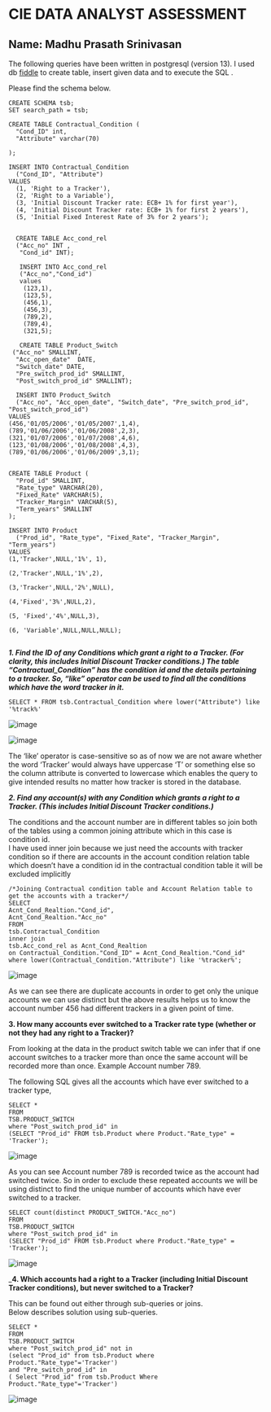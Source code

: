# CIE DATA ANALYST ASSESSMENT 

## Name:  Madhu Prasath Srinivasan

The following queries have been written in postgresql (version 13). I used db [fiddle](https://www.db-fiddle.com/) to create table, insert given data and to execute the SQL . 

Please find the schema below.
```
CREATE SCHEMA tsb;
SET search_path = tsb;

CREATE TABLE Contractual_Condition (
  "Cond_ID" int,
  "Attribute" varchar(70)
  
);

INSERT INTO Contractual_Condition
  ("Cond_ID", "Attribute")
VALUES
  (1, 'Right to a Tracker'),
  (2, 'Right to a Variable'),
  (3, 'Initial Discount Tracker rate: ECB+ 1% for first year'),
  (4, 'Initial Discount Tracker rate: ECB+ 1% for first 2 years'),
  (5, 'Initial Fixed Interest Rate of 3% for 2 years');
  
  
  CREATE TABLE Acc_cond_rel
  ("Acc_no" INT ,
   "Cond_id" INT);
   
   INSERT INTO Acc_cond_rel
   ("Acc_no","Cond_id")
   values
    (123,1),
	(123,5),
	(456,1),
	(456,3),
	(789,2),
	(789,4),
	(321,5);
    
   CREATE TABLE Product_Switch
 ("Acc_no" SMALLINT,
  "Acc_open_date"  DATE,
  "Switch_date" DATE,
  "Pre_switch_prod_id" SMALLINT,
  "Post_switch_prod_id" SMALLINT);
  
  INSERT INTO Product_Switch 
  ("Acc_no", "Acc_open_date", "Switch_date", "Pre_switch_prod_id", "Post_switch_prod_id")
VALUES
(456,'01/05/2006','01/05/2007',1,4),
(789,'01/06/2006','01/06/2008',2,3),
(321,'01/07/2006','01/07/2008',4,6),
(123,'01/08/2006','01/08/2008',4,3),
(789,'01/06/2006','01/06/2009',3,1);


CREATE TABLE Product (
  "Prod_id" SMALLINT,
  "Rate_type" VARCHAR(20),
  "Fixed_Rate" VARCHAR(5),
  "Tracker_Margin" VARCHAR(5),
  "Term_years" SMALLINT
);

INSERT INTO Product
  ("Prod_id", "Rate_type", "Fixed_Rate", "Tracker_Margin", "Term_years")
VALUES
(1,'Tracker',NULL,'1%',	1),

(2,'Tracker',NULL,'1%',2),

(3,'Tracker',NULL,'2%',NULL),

(4,'Fixed','3%',NULL,2),

(5,	'Fixed','4%',NULL,3),

(6,	'Variable',NULL,NULL,NULL);


```


___1. Find the ID of any Conditions which grant a right to a Tracker. (For clarity, this includes Initial Discount Tracker conditions.)
The table “Contractual_Condition” has the condition id and the details pertaining to a tracker.
 So, “like” operator can be used to find all the conditions which have the word tracker in it.___

```
SELECT * FROM tsb.Contractual_Condition where lower("Attribute") like '%track%'
```


![image](https://user-images.githubusercontent.com/78327987/154588262-a636a88a-f55d-434a-8153-722038e2f36c.png)

 ![image](https://user-images.githubusercontent.com/78327987/154590105-3f1d872a-437e-4d4a-aa63-ebd5a7f306a3.png)


The ‘like’ operator is case-sensitive so as of now we are not aware whether the word ‘Tracker’ would always have uppercase ‘T’ or something else so the column attribute is converted to lowercase which enables the query to give intended results no matter how tracker is stored in the database.

___2. Find any account(s) with any Condition which grants a right to a Tracker. (This includes Initial Discount Tracker conditions.)___  

The conditions and the account number are in different tables so join both of the tables using a common joining attribute which in this case is condition id.  
I have used inner join because we just need the accounts with tracker condition so if there are accounts in the account condition relation table which doesn’t have a condition id in the contractual condition table it will be excluded implicitly
 
```
/*Joining Contractual condition table and Account Relation table to get the accounts with a tracker*/
SELECT	
Acnt_Cond_Realtion."Cond_id",
Acnt_Cond_Realtion."Acc_no"
FROM 
tsb.Contractual_Condition 
inner join
tsb.Acc_cond_rel as Acnt_Cond_Realtion
on Contractual_Condition."Cond_ID" = Acnt_Cond_Realtion."Cond_id"
where lower(Contractual_Condition."Attribute") like '%tracker%';
```
![image](https://user-images.githubusercontent.com/78327987/154589017-a752c077-5c8b-4fec-95f8-8e418dc2f7eb.png)

As we can see there are duplicate accounts in order to get only the unique accounts we can use distinct but the above results helps us to know the account number 456 had different trackers in a given point of time.  

__3. How many accounts ever switched to a Tracker rate type (whether or not they had any right to a Tracker)?__  

From looking at the data in the product switch table we can infer that if one account switches to a tracker more than once the same account will be recorded more than once. Example Account number 789.

The following SQL gives all the accounts which have ever switched to a tracker type,  

```
SELECT *
FROM
TSB.PRODUCT_SWITCH
where "Post_switch_prod_id" in 
(SELECT "Prod_id" FROM tsb.Product where Product."Rate_type" = 'Tracker');
```
![image](https://user-images.githubusercontent.com/78327987/154589488-d7540cad-8d6f-4555-ab72-a8d8e4002e0f.png)

As you can see Account number 789 is recorded twice as the account had switched twice. So in order to exclude these repeated accounts we will be using distinct to find the unique number of accounts which have ever switched to a tracker.
```
SELECT count(distinct PRODUCT_SWITCH."Acc_no")
FROM
TSB.PRODUCT_SWITCH
where "Post_switch_prod_id" in 
(SELECT "Prod_id" FROM tsb.Product where Product."Rate_type" = 'Tracker');
```
![image](https://user-images.githubusercontent.com/78327987/154589470-209da11c-c0c1-4c00-a9b2-75eefa0eb931.png)

___4. Which accounts had a right to a Tracker (including Initial Discount Tracker conditions), but never switched to a Tracker?__  

This can be found out either through sub-queries or joins.  
Below describes solution using sub-queries.
```
SELECT *
FROM
TSB.PRODUCT_SWITCH
where "Post_switch_prod_id" not in 
(select "Prod_id" from tsb.Product where Product."Rate_type"='Tracker')
and "Pre_switch_prod_id" in 
( Select "Prod_id" from tsb.Product Where  Product."Rate_type"='Tracker')
```
![image](https://user-images.githubusercontent.com/78327987/154589967-6fb4fccf-ee19-4df5-be0d-943676a56075.png)





